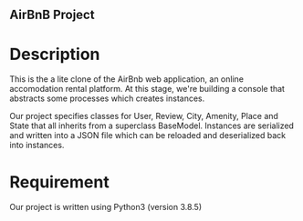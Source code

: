 ## AirBnB Project

# Description
This is the a lite clone of the AirBnb web application, an online
accomodation rental platform. At this stage, we're building a
console that abstracts some processes which creates instances.

Our project specifies classes for User, Review, City, Amenity,
Place and State that all inherits from a superclass BaseModel. Instances are
serialized and written into a JSON file which can be reloaded and deserialized back into
instances.

# Requirement
Our project is written using Python3 (version 3.8.5)
